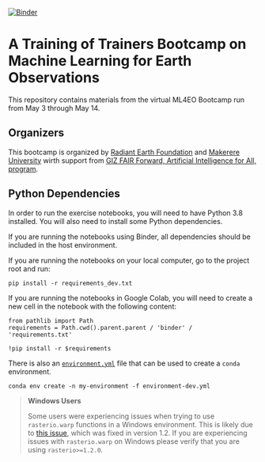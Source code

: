 
[![Binder](https://mybinder.org/badge_logo.svg)](https://mybinder.org/v2/gh/mateyisi/ml4eo-bootcamp-2021/HEAD)
# A Training of Trainers Bootcamp on Machine Learning for Earth Observations 

This repository contains materials from the virtual ML4EO Bootcamp run from May 3 through May 14. 

## Organizers

This bootcamp is organized by [Radiant Earth Foundation](www.radiant.earth) and [Makerere University](https://air.ug/) wirth support from [GIZ FAIR Forward, Artificial Intelligence for All, program](https://www.giz.de/expertise/html/61982.html).

## Python Dependencies

In order to run the exercise notebooks, you will need to have Python 3.8 installed. You will also
need to install some Python dependencies. 

If you are running the notebooks using Binder, all dependencies should be included in the host 
environment.

If you are running the notebooks on your local computer, go to the project root and run:

```
pip install -r requirements_dev.txt
```

If you are running the notebooks in Google Colab, you will need to create a new cell in the notebook
with the following content:

```
from pathlib import Path
requirements = Path.cwd().parent.parent / 'binder' / 'requirements.txt'

!pip install -r $requirements
```

There is also an [`environment.yml`](./environment-dev.yml) file that can be used to create a
`conda` environment.

```
conda env create -n my-environment -f environment-dev.yml
```

> **Windows Users**
> 
> Some users were experiencing issues when trying to use `rasterio.warp` functions in a Windows
> environment. This is likely due to [this issue](https://github.com/mapbox/rasterio/issues/2079),
> which was fixed in version 1.2. If you are experiencing issues with `rasterio.warp` on Windows
> please verify that you are using `rasterio>=1.2.0`.

